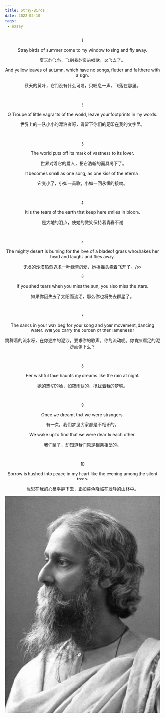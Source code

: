```yaml
---
title: Stray-Birds
date: 2022-02-10
tags:
 - essay
---
```


<p style="text-align:center">1</p>
<p style="text-align:center">Stray birds of summer come to my window to sing and fly away.</p>
<p style="text-align:center">夏天的飞鸟，飞到我的窗前唱歌，又飞去了。</p>
<p style="text-align:center">And yellow leaves of autumn, which have no songs, flutter and fallthere with a sign.</p>
<p style="text-align:center">秋天的黄叶，它们没有什么可唱，只叹息一声，飞落在那里。</p>
<br/>
<p style="text-align:center">2</p>
<p style="text-align:center">O Troupe of little vagrants of the world, leave your footprints in my words.</p>
<p style="text-align:center">世界上的一队小小的漂泊者呀，请留下你们的足印在我的文字里。</p>
<br/>
<p style="text-align:center">3</p>
<p style="text-align:center">The world puts off its mask of vastness to its lover.</p>
<p style="text-align:center">世界对着它的爱人，把它浩翰的面具揭下了。　</p>
<p style="text-align:center">It becomes small as one song, as one kiss of the eternal.</p>
<p style="text-align:center">它变小了，小如一首歌，小如一回永恒的接吻。</p>
<br/>
<p style="text-align:center">4</p>
<p style="text-align:center">It is the tears of the earth that keep here smiles in bloom.</p>
<p style="text-align:center">是大地的泪点，使她的微笑保持着青春不谢</p>
<br/>
<p style="text-align:center">5</p>
<p style="text-align:center">The mighty desert is burning for the love of a bladeof grass whoshakes her head and laughs and flies away.</p>
<p style="text-align:center">无垠的沙漠热烈追求一叶绿草的爱，她摇摇头笑着飞开了。/p>
<br/>
<p style="text-align:center">6</p>
<p style="text-align:center">If you shed tears when you miss the sun, you also miss the stars.</p>
<p style="text-align:center">如果你因失去了太阳而流泪，那么你也将失去群星了。</p>
<br/>
<p style="text-align:center">7</p>
<p style="text-align:center">The sands in your way beg for your song and your movement, dancing water. Will you carry the burden of their lameness?</p>
<p style="text-align:center">跳舞着的流水呀，在你途中的泥沙，要求你的歌声，你的流动呢。你肯挟瘸足的泥沙而俱下么？</p>
<br/>
<p style="text-align:center">8</p>
<p style="text-align:center">Her wishful face haunts my dreams like the rain at night.</p>
<p style="text-align:center">她的热切的脸，如夜雨似的，搅扰着我的梦魂。</p>
<br/>
<p style="text-align:center">9</p>
<p style="text-align:center">Once we dreamt that we were strangers.</p>
<p style="text-align:center">有一次，我们梦见大家都是不相识的。</p>
<p style="text-align:center">We wake up to find that we were dear to each other.</p>
<p style="text-align:center">我们醒了，却知道我们原是相亲相爱的。</p>
<br/>
<p style="text-align:center">10</p>
<p style="text-align:center">Sorrow is hushed into peace in my heart like the evening among the silent trees.</p>
<p style="text-align:center">忧思在我的心里平静下去，正如暮色降临在寂静的山林中。</p>

<div style="text-align:center" ><img src="./imgs/pic-Stray-Birds.png" /></div>
